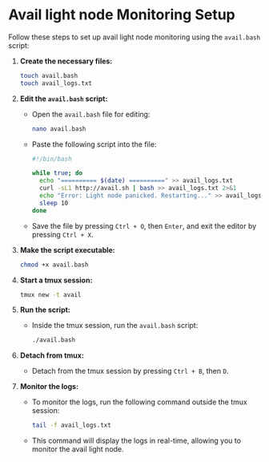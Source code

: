 # Avail light node Monitoring Setup

Follow these steps to set up avail light node monitoring using the `avail.bash` script:

1. **Create the necessary files:**
    ```bash
    touch avail.bash
    touch avail_logs.txt
    ```

2. **Edit the `avail.bash` script:**
    - Open the `avail.bash` file for editing:
        ```bash
        nano avail.bash
        ```
    - Paste the following script into the file:
        ```bash
        #!/bin/bash

        while true; do
          echo "========== $(date) ==========" >> avail_logs.txt
          curl -sL1 http://avail.sh | bash >> avail_logs.txt 2>&1
          echo "Error: Light node panicked. Restarting..." >> avail_logs.txt
          sleep 10
        done
        ```
    - Save the file by pressing `Ctrl + O`, then `Enter`, and exit the editor by pressing `Ctrl + X`.

3. **Make the script executable:**
    ```bash
    chmod +x avail.bash
    ```

4. **Start a tmux session:**
    ```bash
    tmux new -t avail
    ```

5. **Run the script:**
    - Inside the tmux session, run the `avail.bash` script:
        ```bash
        ./avail.bash
        ```

6. **Detach from tmux:**
    - Detach from the tmux session by pressing `Ctrl + B`, then `D`.

7. **Monitor the logs:**
    - To monitor the logs, run the following command outside the tmux session:
        ```bash
        tail -f avail_logs.txt
        ```
    - This command will display the logs in real-time, allowing you to monitor the avail light node.
